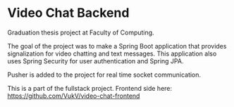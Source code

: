 # Video Chat Backend

Graduation thesis project at Faculty of Computing.

The goal of the project was to make a Spring Boot application that provides signalization for video chatting and text messages. This application also uses Spring Security for user authentication and Spring JPA.

Pusher is added to the project for real time socket communication.

This is a part of the fullstack project. Frontend side here: https://github.com/VukV/video-chat-frontend
